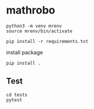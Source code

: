# mathrobo
```
python3 -m venv mrenv
source mrenv/bin/activate
```
```
pip install -r requirements.txt
```
install package
```
pip install .
```

## Test
```
cd tests
pytest
```